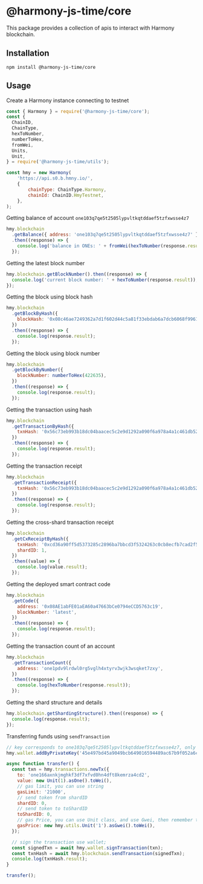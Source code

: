 # @harmony-js-time/core

This package provides a collection of apis to interact with Harmony blockchain.

## Installation

```
npm install @harmony-js-time/core
```

## Usage

Create a Harmony instance connecting to testnet

```javascript
const { Harmony } = require('@harmony-js-time/core');
const {
  ChainID,
  ChainType,
  hexToNumber,
  numberToHex,
  fromWei,
  Units,
  Unit,
} = require('@harmony-js-time/utils');

const hmy = new Harmony(
    'https://api.s0.b.hmny.io/',
    {
        chainType: ChainType.Harmony,
        chainId: ChainID.HmyTestnet,
    },
);
```

Getting balance of account `one103q7qe5t2505lypvltkqtddaef5tzfxwsse4z7`
```javascript
hmy.blockchain
  .getBalance({ address: 'one103q7qe5t2505lypvltkqtddaef5tzfxwsse4z7' })
  .then((response) => {
    console.log('balance in ONEs: ' + fromWei(hexToNumber(response.result), Units.one));
  });
```

Getting the latest block number
```javascript
hmy.blockchain.getBlockNumber().then((response) => {
  console.log('current block number: ' + hexToNumber(response.result));
});
```

Getting the block using block hash
```javascript
hmy.blockchain
  .getBlockByHash({
    blockHash: '0x08c46ae7249362a7d1f602d44c5a81f33ebdab6a7dcb6068f99610b57911aafd',
  })
  .then((response) => {
    console.log(response.result);
  });
```

Getting the block using block number
```javascript
hmy.blockchain
  .getBlockByNumber({
    blockNumber: numberToHex(422635),
  })
  .then((response) => {
    console.log(response.result);
  });
```

Getting the transaction using hash
```javascript
hmy.blockchain
  .getTransactionByHash({
    txnHash: '0x56c73eb993b18dc04baacec5c2e9d1292a090f6a978a4a1c461db5255fcbc831',
  })
  .then((response) => {
    console.log(response.result);
  });
```

Getting the transaction receipt
```javascript
hmy.blockchain
  .getTransactionReceipt({
    txnHash: '0x56c73eb993b18dc04baacec5c2e9d1292a090f6a978a4a1c461db5255fcbc831',
  })
  .then((response) => {
    console.log(response.result);
  });
```

Getting the cross-shard transaction receipt
```javascript
hmy.blockchain
  .getCxReceiptByHash({
    txnHash: '0xcd36a90ff5d5373285c2896ba7bbcd3f5324263c0cb8ecfb7cad2f5fc2fbdbda',
    shardID: 1,
  })
  .then((value) => {
    console.log(value.result);
  });
```

Getting the deployed smart contract code
```javascript
hmy.blockchain
  .getCode({
    address: '0x08AE1abFE01aEA60a47663bCe0794eCCD5763c19',
    blockNumber: 'latest',
  })
  .then((response) => {
    console.log(response.result);
  });
```

Getting the transaction count of an account
```javascript
hmy.blockchain
  .getTransactionCount({
    address: 'one1pdv9lrdwl0rg5vglh4xtyrv3wjk3wsqket7zxy',
  })
  .then((response) => {
    console.log(hexToNumber(response.result));
  });
```

Getting the shard structure and details
```javascript
hmy.blockchain.getShardingStructure().then((response) => {
  console.log(response.result);
});
```

Transferring funds using `sendTransaction`
```javascript
// key corresponds to one103q7qe5t2505lypvltkqtddaef5tzfxwsse4z7, only has testnet balance
hmy.wallet.addByPrivateKey('45e497bd45a9049bcb649016594489ac67b9f052a6cdf5cb74ee2427a60bf25e');

async function transfer() {
  const txn = hmy.transactions.newTx({
    to: 'one166axnkjmghkf3df7xfvd0hn4dft8kemrza4cd2',
    value: new Unit(1).asOne().toWei(),
    // gas limit, you can use string
    gasLimit: '21000',
    // send token from shardID
    shardID: 0,
    // send token to toShardID
    toShardID: 0,
    // gas Price, you can use Unit class, and use Gwei, then remember to use toWei(), which will be transformed to BN
    gasPrice: new hmy.utils.Unit('1').asGwei().toWei(),
  });

  // sign the transaction use wallet;
  const signedTxn = await hmy.wallet.signTransaction(txn);
  const txnHash = await hmy.blockchain.sendTransaction(signedTxn);
  console.log(txnHash.result);
}

transfer();
```